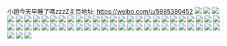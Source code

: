 小趙今天早睡了嗎zzzZ主页地址: https://weibo.com/u/5985380452 
![](https://wx4.sinaimg.cn/mw2000/006x42Soly1h8wjm8pj5vj30yi18uk5m.jpg) 
![](https://wx4.sinaimg.cn/mw2000/006x42Soly1h8wjm934bmj318a0ox45a.jpg) 
![](https://wx4.sinaimg.cn/mw2000/006x42Soly1h6c6b36jnfj30yi19y7ba.jpg) 
![](https://wx4.sinaimg.cn/mw2000/006x42Soly1h6c6b497ctj30vc15s4ot.jpg) 
![](https://wx4.sinaimg.cn/mw2000/006x42Soly1h668i43ad1j32c02c0th4.jpg) 
![](https://wx4.sinaimg.cn/mw2000/006x42Soly1h668i2jnl4j32c02c0qv5.jpg) 
![](https://wx4.sinaimg.cn/mw2000/006x42Soly1h5zedotb2tj32c02c0qdl.jpg) 
![](https://wx4.sinaimg.cn/mw2000/006x42Soly1h56ljbg33oj33402c0qv6.jpg) 
![](https://wx4.sinaimg.cn/mw2000/006x42Soly1h4tz2vt1y0j30yi0nk41u.jpg) 
![](https://wx4.sinaimg.cn/mw2000/006x42Soly1h4tz2w48c4j30yi0r2gpv.jpg) 
![](https://wx4.sinaimg.cn/mw2000/006x42Soly1h2vfkmrhzfj30u00u01aw.jpg) 
![](https://wx4.sinaimg.cn/mw2000/006x42Soly1h2vfknz2y5j30px0ykk2l.jpg) 
![](https://wx4.sinaimg.cn/mw2000/006x42Soly1h2vfkoxfs2j32c02c04qp.jpg) 
![](https://wx4.sinaimg.cn/mw2000/006x42Soly1h2qsqc3fb8j32c03404qs.jpg) 
![](https://wx4.sinaimg.cn/mw2000/006x42Soly1h2qsq2s9lnj32c0340qv6.jpg) 
![](https://wx4.sinaimg.cn/mw2000/006x42Soly1h2f6egrhwfj32c02c04qq.jpg) 
![](https://wx4.sinaimg.cn/mw2000/006x42Soly1h28y1ab9oej32c02c01l0.jpg) 
![](https://wx4.sinaimg.cn/mw2000/006x42Soly1h284q4ezmqj30zs0quakz.jpg) 
![](https://wx4.sinaimg.cn/mw2000/006x42Soly1h25v5spjmmj30u0140aq0.jpg) 
![](https://wx4.sinaimg.cn/mw2000/006x42Soly1h1ufsif7dzj30k00zktf5.jpg) 
![](https://wx4.sinaimg.cn/mw2000/006x42Soly1h1qzh3m2yej30yi1pchdt.jpg) 
![](https://wx4.sinaimg.cn/mw2000/006x42Soly1gwf3itq7skj30u0140woh.jpg) 
![](https://wx4.sinaimg.cn/mw2000/006x42Soly1gwf3iuj9nwj31400u04bt.jpg) 
![](https://wx4.sinaimg.cn/mw2000/006x42Soly1gwf3isz3ylj30u011i42y.jpg) 
![](https://wx4.sinaimg.cn/mw2000/006x42Soly1gwf3ixk5uij30u0140teb.jpg) 
![](https://wx4.sinaimg.cn/mw2000/006x42Soly1gw966ww6lpj32c02c0kjl.jpg) 
![](https://wx4.sinaimg.cn/mw2000/006x42Soly1gw81zho78sj32c02c0trw.jpg) 
![](https://wx4.sinaimg.cn/mw2000/006x42Soly1gv29d6pyyej62c03404qq02.jpg) 
![](https://wx4.sinaimg.cn/mw2000/006x42Soly1guauxsvwfdj62c02c0u0x02.jpg) 
![](https://wx4.sinaimg.cn/mw2000/006x42Soly1gr5ej76ztzj32c02c07wh.jpg) 
![](https://wx4.sinaimg.cn/mw2000/006x42Soly1gm4zaq1vl7j33402c0u0y.jpg) 
![](https://wx4.sinaimg.cn/mw2000/006x42Soly1gm4zancjwgj33402c0kjm.jpg) 
![](https://wx4.sinaimg.cn/mw2000/006x42Soly1gm4zaso0cfj32c0340hdu.jpg) 
![](https://wx4.sinaimg.cn/mw2000/006x42Soly1gm4zatrvl9j32c02c07wh.jpg) 
![](https://wx4.sinaimg.cn/mw2000/006x42Soly1ghukpfirdhj30m80xcq9x.jpg) 
![](https://wx4.sinaimg.cn/mw2000/006x42Soly1ghakokdhm1j32c02c0x6p.jpg) 
![](https://wx4.sinaimg.cn/mw2000/006x42Soly1ghakqc8dffj32c02c0kjl.jpg) 
![](https://wx4.sinaimg.cn/mw2000/006x42Soly1ghakorf1xhj32c02c0b2b.jpg) 
![](https://wx4.sinaimg.cn/mw2000/006x42Soly1ghakosn7evj31ho1honp9.jpg) 
![](https://wx4.sinaimg.cn/mw2000/006x42Soly1ghakqb57umj32c02c04qq.jpg) 
![](https://wx4.sinaimg.cn/mw2000/006x42Soly1ghakrg7hjdj31ho1hoaug.jpg) 
![](https://wx4.sinaimg.cn/mw2000/006x42Soly1gh4po7zupoj30u00u0q81.jpg) 
![](https://wx4.sinaimg.cn/mw2000/006x42Soly1ggf5m3hxuwj32c02c04qq.jpg) 
![](https://wx4.sinaimg.cn/mw2000/006x42Soly1ggf5m484p6j32c02c07wj.jpg) 
![](https://wx4.sinaimg.cn/mw2000/006x42Soly1ggf5m5jl0vj32c02c0e83.jpg) 
![](https://wx4.sinaimg.cn/mw2000/006x42Soly1ggf5m7730ej32c02c04qq.jpg) 
![](https://wx4.sinaimg.cn/mw2000/006x42Soly1ggf5m6jvzbj32c02c0u0y.jpg) 
![](https://wx4.sinaimg.cn/mw2000/006x42Soly1ggf5m7tz8xj32c02c01ky.jpg) 
![](https://wx4.sinaimg.cn/mw2000/006x42Soly1gge02656hxj32c02c0qv5.jpg) 
![](https://wx4.sinaimg.cn/mw2000/006x42Soly1gge024y9dij32c02c0e81.jpg) 
![](https://wx4.sinaimg.cn/mw2000/006x42Soly1gdkyyklnj9j30k00k00v4.jpg) 
![](https://wx4.sinaimg.cn/mw2000/006x42Soly1gdkyykc3etj30k00k00vi.jpg) 
![](https://wx4.sinaimg.cn/mw2000/006x42Soly1gdkyyl0iz2j30yi1pc7wh.jpg) 
![](https://wx4.sinaimg.cn/mw2000/006x42Soly1gcx4wij1yqj31pc0yihdx.jpg) 
![](https://wx4.sinaimg.cn/mw2000/006x42Soly1gcx4wjf2x1j31pc0yi7wi.jpg) 
![](https://wx4.sinaimg.cn/mw2000/006x42Soly1gcx4wh1p2tj31pc0yix6s.jpg) 
